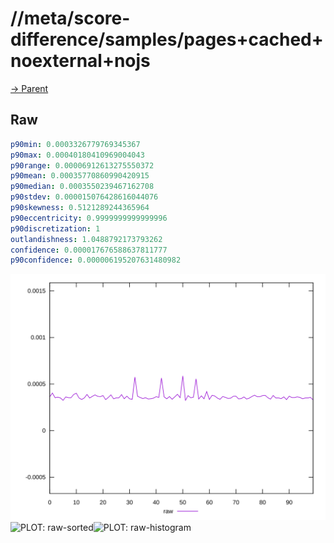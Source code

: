 
# //meta/score-difference/samples/pages+cached+noexternal+nojs

[→ Parent](../..)


## Raw


```yaml
p90min: 0.0003326779769345367
p90max: 0.00040180410969004043
p90range: 0.00006912613275550372
p90mean: 0.00035770860990420915
p90median: 0.0003550239467162708
p90stdev: 0.000015076428616044076
p90skewness: 0.5121289244365964
p90eccentricity: 0.9999999999999996
p90discretization: 1
outlandishness: 1.0488792173793262
confidence: 0.000017676588637811777
p90confidence: 0.000006195207631480982

```

![PLOT: raw-values](./raw/values.svg)![PLOT: raw-sorted](./raw/sorted.svg)![PLOT: raw-histogram](./raw/histogram.svg)